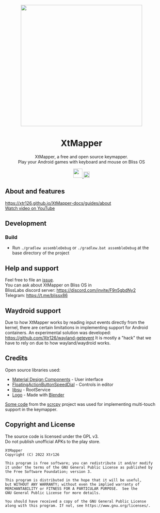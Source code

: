 <p align="center">
<a href="#" target="_blank"><img src="https://github.com/Xtr126/XtMapper/assets/80520774/2093a10b-f63f-4687-a4c9-d803f66d4e82" width="400px" height="400px"/></a>
</p>

<h1 align="center">
  XtMapper
</h1>
<p align="center">
  XtMapper, a free and open source keymapper. <br>
  Play your Android games with keyboard and mouse on Bliss OS <br>
</p>

<p align="center">
  <a href="https://github.com/Xtr126/XtMapper/releases">
     <img src="https://img.shields.io/github/downloads/Xtr126/XtMapper/total.svg?style=for-the-badge&logo=android" height="30px"/>
  </a>
  <a href="https://github.com/Xtr126/XtMapper/actions/workflows/release.yml">
      <img src="https://github.com/Xtr126/XtMapper/actions/workflows/release.yml/badge.svg" height="20px" />
  </a>
 </p>

## About and features
https://xtr126.github.io/XtMapper-docs/guides/about  
[Watch video on YouTube](https://www.youtube.com/watch?v=pDPAGKN7VbY)  

## Development

### Build
- Run `./gradlew assembleDebug` or `./gradlew.bat assembleDebug` at the base directory of the project 

## Help and support
Feel free to file an [issue](https://github.com/Xtr126/XtMapper/issues).  
You can ask about XtMapper on Bliss OS in  
BlissLabs discord server: https://discord.com/invite/F9n5gbdNy2  
Telegram: https://t.me/blissx86

## Waydroid support
Due to how XtMapper works by reading input events directly from the kernel, there are certain limitations in implementing support for Android containers. 
An experimental solution was developed: https://github.com/Xtr126/wayland-getevent 
It is mostly a "hack" that we have to rely on due to how wayland/waydroid works.  

## Credits
Open source libraries used:

- [Material Design Components](https://github.com/material-components/material-components-android) - User interface
- [FloatingActionButtonSpeedDial](https://github.com/leinardi/FloatingActionButtonSpeedDial) - Controls in editor
- [libsu](https://github.com/topjohnwu/libsu) - RootService  
- [Logo](https://github.com/Xtr126/XtMapper/assets/80520774/2093a10b-f63f-4687-a4c9-d803f66d4e82) - Made with [Blender](https://www.blender.org/)

[Some code](./app/src/main/java/com/genymobile/scrcpy) from the [scrcpy](https://github.com/Genymobile/scrcpy) project was used for implementing multi-touch support in the keymapper. 

## Copyright and License
The source code is licensed under the GPL v3.  
Do not publish unofficial APKs to the play store. 
```
XtMapper
Copyright (C) 2022 Xtr126

This program is free software; you can redistribute it and/or modify
it under the terms of the GNU General Public License as published by
the Free Software Foundation; version 3.

This program is distributed in the hope that it will be useful,
but WITHOUT ANY WARRANTY; without even the implied warranty of
MERCHANTABILITY or FITNESS FOR A PARTICULAR PURPOSE.  See the
GNU General Public License for more details.

You should have received a copy of the GNU General Public License 
along with this program. If not, see https://www.gnu.org/licenses/.
```

